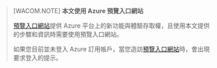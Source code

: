 > [WACOM.NOTE] **本文使用 Azure 預覽入口網站**
>
> [預覽入口網站][]提供 Azure 平台上的新功能與體驗存取權，且使用本文提供的步驟和資訊時需要使用預覽入口網站。
>
> 如果您目前並未登入 Azure 訂用帳戶，當您造訪[預覽入口網站][]時，會出現要求登入的提示。

  [預覽入口網站]: https://portal.azure.com/
